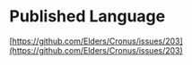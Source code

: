 # Published Language

[https://github.com/Elders/Cronus/issues/203](https://github.com/Elders/Cronus/issues/203)

